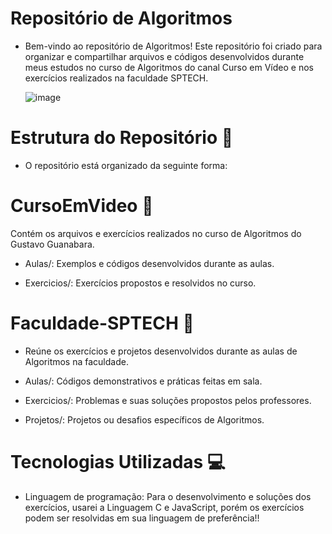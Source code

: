 # Repositório de Algoritmos

 - Bem-vindo ao repositório de Algoritmos! Este repositório foi criado para organizar e compartilhar arquivos e códigos desenvolvidos durante meus estudos no curso de Algoritmos do canal Curso em Vídeo e nos exercícios realizados na faculdade SPTECH.

   ![image](https://github.com/user-attachments/assets/3bdf47de-fba7-401b-bab3-023957538dc1)

# Estrutura do Repositório 📁
- O repositório está organizado da seguinte forma:

# CursoEmVideo 📘
Contém os arquivos e exercícios realizados no curso de Algoritmos do Gustavo Guanabara.

- Aulas/: Exemplos e códigos desenvolvidos durante as aulas.

- Exercicios/: Exercícios propostos e resolvidos no curso.

# Faculdade-SPTECH 📘
- Reúne os exercícios e projetos desenvolvidos durante as aulas de Algoritmos na faculdade.

- Aulas/: Códigos demonstrativos e práticas feitas em sala.

- Exercicios/: Problemas e suas soluções propostos pelos professores.

- Projetos/: Projetos ou desafios específicos de Algoritmos.

# Tecnologias Utilizadas 💻

- Linguagem de programação: Para o desenvolvimento e soluções dos exercícios, 
usarei a Linguagem C  e JavaScript, porém os exercícios podem ser resolvidas em
sua linguagem de preferência!!
